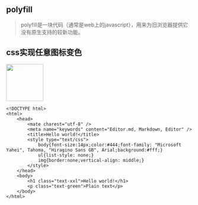 ## polyfill
>polyfill是一块代码（通常是web上的javascript），用来为旧浏览器提供它没有原生支持的较新功能。

## css实现任意图标变色

<img src="https://www.zhangxinxu.com/study/image/xin.svg" width="100px" height="100px"/>

```
<!DOCTYPE html>
<html>
    <head>
        <mate charest="utf-8" />
        <meta name="keywords" content="Editor.md, Markdown, Editor" />
        <title>Hello world!</title>
        <style type="text/css">
            body{font-size:14px;color:#444;font-family: "Microsoft Yahei", Tahoma, "Hiragino Sans GB", Arial;background:#fff;}
            ul{list-style: none;}
            img{border:none;vertical-align: middle;}
        </style>
    </head>
    <body>
        <h1 class="text-xxl">Hello world!</h1>
        <p class="text-green">Plain text</p>
    </body>
</html>
```


